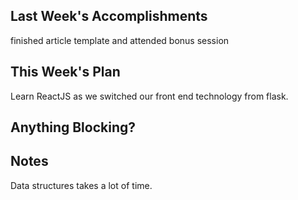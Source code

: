 ## Last Week's Accomplishments

finished article template and attended bonus session

## This Week's Plan

Learn ReactJS as we switched our front end technology from flask.

## Anything Blocking?


## Notes
Data structures takes a lot of time.
